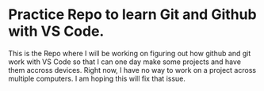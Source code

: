 # Practice Repo to learn Git and Github with VS Code.

This is the Repo where I will be working on figuring out how github and git work with VS Code so that I can one day make some projects and have them accross devices.
Right now, I have no way to work on a project across multiple computers. I am hoping this will fix that issue.
